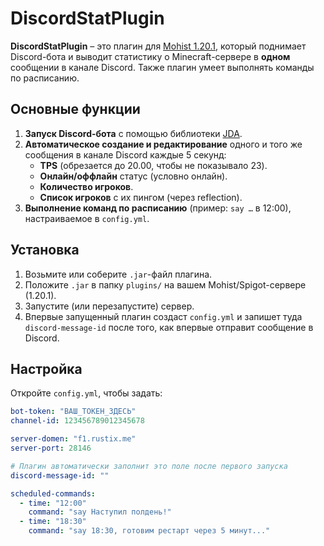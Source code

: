 # DiscordStatPlugin

**DiscordStatPlugin** – это плагин для [Mohist 1.20.1](https://mohistmc.com/), который поднимает Discord-бота и выводит статистику о Minecraft-сервере в **одном** сообщении в канале Discord. Также плагин умеет выполнять команды по расписанию.

## Основные функции

1. **Запуск Discord-бота** с помощью библиотеки [JDA](https://github.com/discord-jda/JDA).
2. **Автоматическое создание и редактирование** одного и того же сообщения в канале Discord каждые 5 секунд:
   - **TPS** (обрезается до 20.00, чтобы не показывало 23).
   - **Онлайн/оффлайн** статус (условно онлайн).
   - **Количество игроков**.
   - **Список игроков** с их пингом (через reflection).
3. **Выполнение команд по расписанию** (пример: `say …` в 12:00), настраиваемое в `config.yml`.

## Установка

1. Возьмите или соберите `.jar`-файл плагина.
2. Положите `.jar` в папку `plugins/` на вашем Mohist/Spigot-сервере (1.20.1).
3. Запустите (или перезапустите) сервер.
4. Впервые запущенный плагин создаст `config.yml` и запишет туда `discord-message-id` после того, как впервые отправит сообщение в Discord.

## Настройка

Откройте `config.yml`, чтобы задать:

```yaml
bot-token: "ВАШ_ТОКЕН_ЗДЕСЬ"
channel-id: 123456789012345678

server-domen: "f1.rustix.me"
server-port: 28146

# Плагин автоматически заполнит это поле после первого запуска
discord-message-id: ""

scheduled-commands:
  - time: "12:00"
    command: "say Наступил полдень!"
  - time: "18:30"
    command: "say 18:30, готовим рестарт через 5 минут..."
